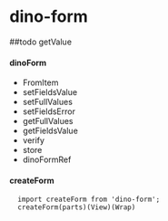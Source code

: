 # dino-form

##todo
  getValue



#### dinoForm
* FromItem
* setFieldsValue
* setFullValues
* setFieldsError
* getFullValues
* getFieldsValue
* verify
* store
* dinoFormRef

#### createForm
```
  import createForm from 'dino-form';
  createForm(parts)(View)(Wrap)
```


